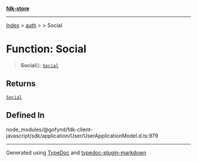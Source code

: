 [**fdk-store**](../../../README.md)
***

[Index](../../../API.md) > [auth](../../README.md) > [<internal>](../README.md) > Social

# Function: Social

> **Social**(): [`Social`](../type-aliases/type-alias.Social.md)

## Returns

[`Social`](../type-aliases/type-alias.Social.md)

## Defined In

node\_modules/@gofynd/fdk-client-javascript/sdk/application/User/UserApplicationModel.d.ts:979

***
Generated using [TypeDoc](https://typedoc.org/) and [typedoc-plugin-markdown](https://www.npmjs.com/package/typedoc-plugin-markdown)
